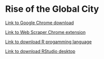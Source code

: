 # Rise of the Global City

[Link to Google Chrome download](https://www.google.com/chrome/?)

[Link to Web Scraper Chrome extension](https://chrome.google.com/webstore/detail/web-scraper-free-web-scra/jnhgnonknehpejjnehehllkliplmbmhn?hl=en)

[Link to download R progamming language](https://cloud.r-project.org/)

[Link to download RStudio desktop](https://www.rstudio.com/products/rstudio/download/#download)

